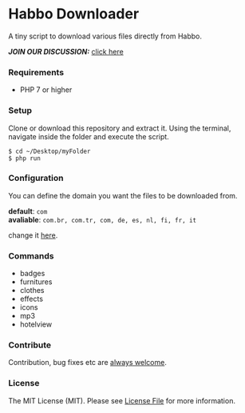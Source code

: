 # Habbo Downloader
A tiny script to download various files directly from Habbo.

***JOIN OUR DISCUSSION:*** [click here](https://github.com/higoka/habbo-downloader/issues/5)

### Requirements
- PHP 7 or higher

### Setup
Clone or download this repository and extract it. Using the terminal, navigate inside the folder and execute the script.

```shell
$ cd ~/Desktop/myFolder
$ php run
```

### Configuration
You can define the domain you want the files to be downloaded from.

**default**: ```com```  
**avaliable**: ```com.br, com.tr, com, de, es, nl, fi, fr, it```

change it [here](https://github.com/higoka/habbo-downloader/blob/master/run#L4-L7).

### Commands
- badges
- furnitures
- clothes
- effects
- icons
- mp3
- hotelview

### Contribute
Contribution, bug fixes etc are [always welcome](https://github.com/higoka/habbo-downloader/issues/new).

### License
The MIT License (MIT).
Please see [License File](https://github.com/higoka/habbo-downloader/blob/master/LICENSE) for more information.
